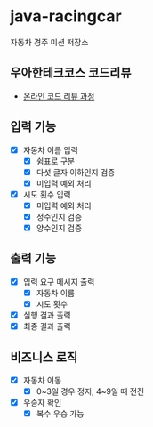 # java-racingcar

자동차 경주 미션 저장소

## 우아한테크코스 코드리뷰

- [온라인 코드 리뷰 과정](https://github.com/woowacourse/woowacourse-docs/blob/master/maincourse/README.md)

## 입력 기능


- [x] 자동차 이름 입력 
  - [x] 쉼표로 구분
  - [x] 다섯 글자 이하인지 검증
  - [x] 미입력 예외 처리
- [x] 시도 횟수 입력
  - [x] 미입력 예외 처리
  - [x] 정수인지 검증
  - [x] 양수인지 검증

## 출력 기능

- [x] 입력 요구 메시지 출력
  - [x] 자동차 이름
  - [x] 시도 횟수
- [x] 실행 결과 출력
- [x] 최종 결과 출력

## 비즈니스 로직

- [x] 자동차 이동
  - [x] 0~3일 경우 정지, 4~9일 때 전진
- [x] 우승자 확인
  - [x] 복수 우승 가능